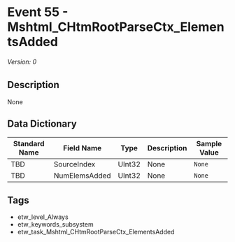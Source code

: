 # Event 55 - Mshtml_CHtmRootParseCtx_ElementsAdded
###### Version: 0

## Description
None

## Data Dictionary
|Standard Name|Field Name|Type|Description|Sample Value|
|---|---|---|---|---|
|TBD|SourceIndex|UInt32|None|`None`|
|TBD|NumElemsAdded|UInt32|None|`None`|

## Tags
* etw_level_Always
* etw_keywords_subsystem
* etw_task_Mshtml_CHtmRootParseCtx_ElementsAdded